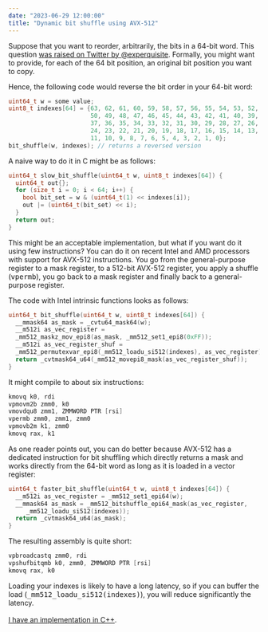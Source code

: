 ```yaml
---
date: "2023-06-29 12:00:00"
title: "Dynamic bit shuffle using AVX-512"
---
```




Suppose that you want to reorder, arbitrarily, the bits in a 64-bit word. This question [was raised on Twitter by @experquisite](https://twitter.com/experquisite/status/1674408604949004288?s=61&amp;t=IypqrYJfR6opCHxnJ-DUrQ). Formally, you might want to provide, for each of the 64 bit position, an original bit position you want to copy.

Hence, the following code would reverse the bit order in your 64-bit word:
```C
uint64_t w = some value;
uint8_t indexes[64] = {63, 62, 61, 60, 59, 58, 57, 56, 55, 54, 53, 52, 51,
                       50, 49, 48, 47, 46, 45, 44, 43, 42, 41, 40, 39, 38,
                       37, 36, 35, 34, 33, 32, 31, 30, 29, 28, 27, 26, 25,
                       24, 23, 22, 21, 20, 19, 18, 17, 16, 15, 14, 13, 12,
                       11, 10, 9, 8, 7, 6, 5, 4, 3, 2, 1, 0};
bit_shuffle(w, indexes); // returns a reversed version
```


A naive way to do it in C might be as follows:
```C
uint64_t slow_bit_shuffle(uint64_t w, uint8_t indexes[64]) {
  uint64_t out{};
  for (size_t i = 0; i < 64; i++) {
    bool bit_set = w & (uint64_t(1) << indexes[i]);
    out |= (uint64_t(bit_set) << i);
  }
  return out;
}
```


This might be an acceptable implementation, but what if you want do it using few instructions? You can do it on recent Intel and AMD processors with support for AVX-512 instructions. You go from the general-purpose register to a mask register, to a 512-bit AVX-512 register, you apply a shuffle (<tt>vpermb</tt>), you go back to a mask register and finally back to a general-purpose register.

The code with Intel intrinsic functions looks as follows:
```C
uint64_t bit_shuffle(uint64_t w, uint8_t indexes[64]) {
  __mmask64 as_mask = _cvtu64_mask64(w);
  __m512i as_vec_register =
  _mm512_maskz_mov_epi8(as_mask, _mm512_set1_epi8(0xFF));
  __m512i as_vec_register_shuf =
  _mm512_permutexvar_epi8(_mm512_loadu_si512(indexes), as_vec_register);
  return _cvtmask64_u64(_mm512_movepi8_mask(as_vec_register_shuf));
}
```


It might compile to about six instructions:
```C
kmovq k0, rdi
vpmovm2b zmm0, k0
vmovdqu8 zmm1, ZMMWORD PTR [rsi]
vpermb zmm0, zmm1, zmm0
vpmovb2m k1, zmm0
kmovq rax, k1

```


As one reader points out, you can do better because AVX-512 has a dedicated instruction for bit shuffling which directly returns a mask and works directly from the 64-bit word as long as it is loaded in a vector register:
```C
uint64_t faster_bit_shuffle(uint64_t w, uint8_t indexes[64]) {
  __m512i as_vec_register = _mm512_set1_epi64(w);
  __mmask64 as_mask = _mm512_bitshuffle_epi64_mask(as_vec_register,
     _mm512_loadu_si512(indexes));
  return _cvtmask64_u64(as_mask);
}
```


The resulting assembly is quite short:<br/>

```C
vpbroadcastq zmm0, rdi
vpshufbitqmb k0, zmm0, ZMMWORD PTR [rsi]
kmovq rax, k0
```


Loading your indexes is likely to have a long latency, so if you can buffer the load (<tt>_mm512_loadu_si512(indexes)</tt>), you will reduce significantly the latency.<br/>
<br/>
[I have an implementation in C++](https://github.com/lemire/Code-used-on-Daniel-Lemire-s-blog/tree/master/2023/06/29).

